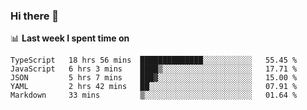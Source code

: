 ### Hi there 👋

<!--
**DBvc/DBvc** is a ✨ _special_ ✨ repository because its `README.md` (this file) appears on your GitHub profile.

Here are some ideas to get you started:

- 🔭 I’m currently working on ...
- 🌱 I’m currently learning ...
- 👯 I’m looking to collaborate on ...
- 🤔 I’m looking for help with ...
- 💬 Ask me about ...
- 📫 How to reach me: ...
- 😄 Pronouns: ...
- ⚡ Fun fact: ...
-->

📊 **Last week I spent time on**
<!--START_SECTION:waka-->
```text
TypeScript   18 hrs 56 mins  ██████████████░░░░░░░░░░░   55.45 % 
JavaScript   6 hrs 3 mins    ████▒░░░░░░░░░░░░░░░░░░░░   17.71 % 
JSON         5 hrs 7 mins    ███▓░░░░░░░░░░░░░░░░░░░░░   15.00 % 
YAML         2 hrs 42 mins   ██░░░░░░░░░░░░░░░░░░░░░░░   07.91 % 
Markdown     33 mins         ▒░░░░░░░░░░░░░░░░░░░░░░░░   01.64 % 
```
<!--END_SECTION:waka-->
